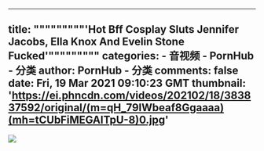 
---
title: """""""""'Hot Bff Cosplay Sluts Jennifer Jacobs, Ella Knox And Evelin Stone Fucked'"""""""""
categories: 
    - 音视频
    - PornHub - 分类
author: PornHub - 分类
comments: false
date: Fri, 19 Mar 2021 09:10:23 GMT
thumbnail: 'https://ei.phncdn.com/videos/202102/18/383837592/original/(m=qH_79IWbeaf8Ggaaaa)(mh=tCUbFiMEGAITpU-8)0.jpg'
---

<div>   
<img src="https://ei.phncdn.com/videos/202102/18/383837592/original/(m=qH_79IWbeaf8Ggaaaa)(mh=tCUbFiMEGAITpU-8)0.jpg" referrerpolicy="no-referrer">  
</div>
            